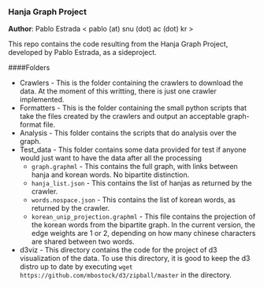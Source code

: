 ### Hanja Graph Project

**Author**: Pablo Estrada \< pablo (at) snu (dot) ac (dot) kr \>

This repo contains the code resulting from the Hanja Graph Project, developed
by Pablo Estrada, as a sideproject.

####Folders
* Crawlers - This is the folder containing the crawlers to download the data.
At the moment of this writting, there is just one crawler implemented.
* Formatters - This is the folder containing the small python scripts that take
the files created by the crawlers and output an acceptable graph-format file.
* Analysis - This folder contains the scripts that do analysis over the graph.
* Test_data - This folder contains some data provided for test if anyone would
just want to have the data after all the processing
    * ```graph.graphml``` - This contains the full graph, with links between hanja
    and korean words. No bipartite distinction.
    * ```hanja_list.json``` - This contains the list of hanjas as returned by the
    crawler.
    * ```words.nospace.json``` - This contains the list of korean words, as
    returned by the crawler.
    * ```korean_unip_projection.graphml``` - This file contains the projection of
    the korean words from the bipartite graph. In the current version, the edge
    weights are 1 or 2, depending on how many chinese characters are shared
    between two words.
* d3viz - This directory contains the code for the project of d3 visualization
of the data. To use this directory, it is good to keep the d3 distro up to date
by executing ```wget https://github.com/mbostock/d3/zipball/master``` in the
directory.
